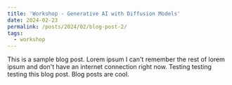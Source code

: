 ```yaml
---
title: 'Workshop - Generative AI with Diffusion Models'
date: 2024-02-23
permalink: /posts/2024/02/blog-post-2/
tags:
  - workshop
---
```


This is a sample blog post. Lorem ipsum I can't remember the rest of lorem ipsum and don't have an internet connection right now. Testing testing testing this blog post. Blog posts are cool.
